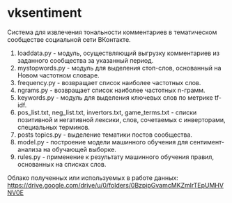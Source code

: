# vksentiment

Система для извлечения тональности комментариев в тематическом сообществе социальной сети ВКонтакте.

1. loaddata.py - модуль, осуществляющий выгрузку комментариев из заданного сообщества за указанный период.
2. mystopwords.py - модуль для выделения стоп-слов, основанный на Новом частотном словаре.
3. frequency.py - возвращает список наиболее частотных слов.
4. ngrams.py - возвращает список наиболее частотных n-грамм.
5. keywords.py - модуль для выделения ключевых слов по метрике tf-idf.
6. pos_list.txt, neg_list.txt, invertors.txt, game_terms.txt - списки позитивной и негативной лексики, слов, сочетаемых с инверторами, специальных терминов.
7. posts topics.py - выделение тематики постов сообщества.
8. model.py - построение модели машинного обучения для сентимент-анализа на обучающей выборке.
9. rules.py - применение к результату машинного обучения правил, основанных на списках слов.

Облако полученных или используемых в работе данных: https://drive.google.com/drive/u/0/folders/0BzpipGvamcMKZmlrTEpUMHVNV0E

